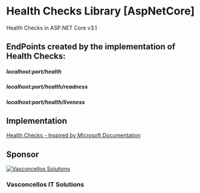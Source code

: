 # Health Checks Library [AspNetCore]
Health Checks in ASP.NET Core v3.1

## EndPoints created by the implementation of Health Checks:

##### localhost:port/health
##### localhost:port/health/readness
##### localhost:port/health/liveness
  
## Implementation
[Health Checks - Inspired by Microsoft Documentation](https://learn.microsoft.com/en-us/aspnet/core/host-and-deploy/health-checks?view=aspnetcore-3.1)

## Sponsor
[![Vasconcellos Solutions](https://vasconcellos.solutions/assets/open-source/images/company/vasconcellos-solutions-small-icon.jpg)](https://www.vasconcellos.solutions)
### Vasconcellos IT Solutions


